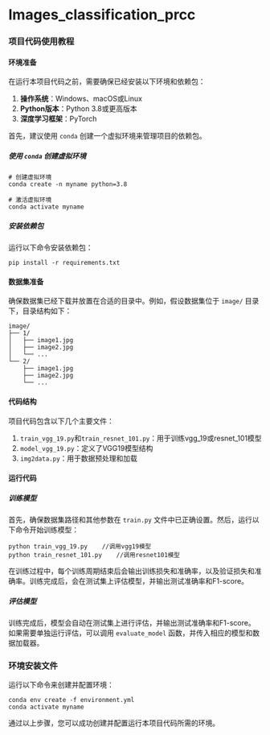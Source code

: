 # Images_classification_prcc
### 项目代码使用教程

#### 环境准备

在运行本项目代码之前，需要确保已经安装以下环境和依赖包：

1. **操作系统**：Windows、macOS或Linux
2. **Python版本**：Python 3.8或更高版本
3. **深度学习框架**：PyTorch

首先，建议使用 `conda` 创建一个虚拟环境来管理项目的依赖包。

##### 使用 `conda` 创建虚拟环境

```
# 创建虚拟环境
conda create -n myname python=3.8

# 激活虚拟环境
conda activate myname
```

##### 安装依赖包

运行以下命令安装依赖包：

```
pip install -r requirements.txt
```

#### 数据集准备

确保数据集已经下载并放置在合适的目录中。例如，假设数据集位于 `image/` 目录下，目录结构如下：

```
image/
├── 1/
│   ├── image1.jpg
│   ├── image2.jpg
│   └── ...
└── 2/
    ├── image1.jpg
    ├── image2.jpg
    └── ...
```

#### 代码结构

项目代码包含以下几个主要文件：

1. `train_vgg_19.py`和`train_resnet_101.py`：用于训练vgg_19或resnet_101模型
2. `model_vgg_19.py`：定义了VGG19模型结构
3. `img2data.py`：用于数据预处理和加载

#### 运行代码

##### 训练模型

首先，确保数据集路径和其他参数在 `train.py` 文件中已正确设置。然后，运行以下命令开始训练模型：

```
python train_vgg_19.py    //调用vgg19模型
python train_resnet_101.py    //调用resnet101模型
```

在训练过程中，每个训练周期结束后会输出训练损失和准确率，以及验证损失和准确率。训练完成后，会在测试集上评估模型，并输出测试准确率和F1-score。

##### 评估模型

​	训练完成后，模型会自动在测试集上进行评估，并输出测试准确率和F1-score。如果需要单独运行评估，可以调用 `evaluate_model` 函数，并传入相应的模型和数据加载器。

### 环境安装文件

运行以下命令来创建并配置环境：

```
conda env create -f environment.yml
conda activate myname
```

通过以上步骤，您可以成功创建并配置运行本项目代码所需的环境。
